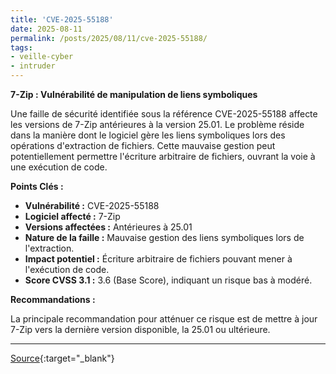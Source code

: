 ```yaml
---
title: 'CVE-2025-55188'
date: 2025-08-11
permalink: /posts/2025/08/11/cve-2025-55188/
tags:
- veille-cyber
- intruder
---
```

**7-Zip : Vulnérabilité de manipulation de liens symboliques**

Une faille de sécurité identifiée sous la référence CVE-2025-55188 affecte les versions de 7-Zip antérieures à la version 25.01. Le problème réside dans la manière dont le logiciel gère les liens symboliques lors des opérations d'extraction de fichiers. Cette mauvaise gestion peut potentiellement permettre l'écriture arbitraire de fichiers, ouvrant la voie à une exécution de code.

**Points Clés :**

*   **Vulnérabilité :** CVE-2025-55188
*   **Logiciel affecté :** 7-Zip
*   **Versions affectées :** Antérieures à 25.01
*   **Nature de la faille :** Mauvaise gestion des liens symboliques lors de l'extraction.
*   **Impact potentiel :** Écriture arbitraire de fichiers pouvant mener à l'exécution de code.
*   **Score CVSS 3.1 :** 3.6 (Base Score), indiquant un risque bas à modéré.

**Recommandations :**

La principale recommandation pour atténuer ce risque est de mettre à jour 7-Zip vers la dernière version disponible, la 25.01 ou ultérieure.

---
[Source](https://cvemon.intruder.io/cves/CVE-2025-55188){:target="_blank"}
